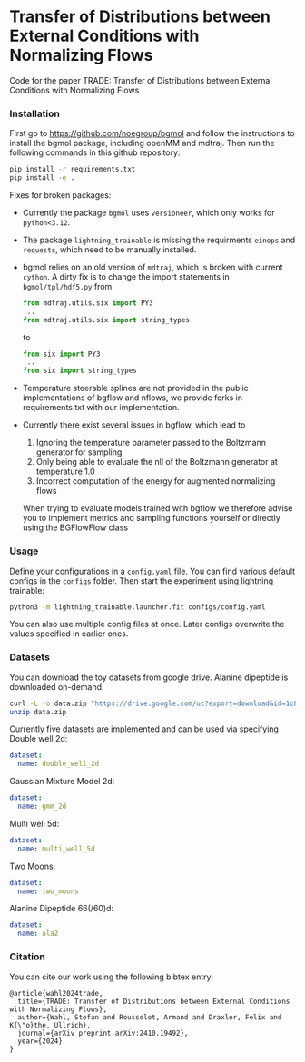 # Transfer of Distributions between External Conditions with Normalizing Flows

Code for the paper TRADE: Transfer of Distributions between External Conditions with Normalizing Flows

### Installation
First go to https://github.com/noegroup/bgmol and follow the instructions to install the bgmol package, including openMM and mdtraj.
Then run the following commands in this github repository:
```bash
pip install -r requirements.txt
pip install -e .
```
Fixes for broken packages: 
- Currently the package `bgmol` uses `versioneer`, which only works for `python<3.12`.
- The package `lightning_trainable` is missing the requirments `einops` and `requests`, which need to be manually installed.
- bgmol relies on an old version of `mdtraj`, which is broken with current `cython`. A dirty fix is to change the import statements in `bgmol/tpl/hdf5.py` from
  ```python
  from mdtraj.utils.six import PY3
  ...
  from mdtraj.utils.six import string_types
  ```
  to
  ```python
  from six import PY3
  ...
  from six import string_types
  ```
- Temperature steerable splines are not provided in the public implementations of bgflow and nflows, we provide forks in requirements.txt with our implementation.

- Currently there exist several issues in bgflow, which lead to  
  1. Ignoring the temperature parameter passed to the Boltzmann generator for sampling
  2. Only being able to evaluate the nll of the Boltzmann generator at temperature 1.0
  3. Incorrect computation of the energy for augmented normalizing flows

  When trying to evaluate models trained with bgflow we therefore advise you to implement metrics and sampling functions yourself or directly using the BGFlowFlow class

### Usage
Define your configurations in a `config.yaml` file. You can find various default configs in the `configs` folder.
Then start the experiment using lightning trainable:
```bash
python3 -m lightning_trainable.launcher.fit configs/config.yaml
```
You can also use multiple config files at once. Later configs overwrite the values specified in earlier ones.

### Datasets
You can download the toy datasets from google drive. Alanine dipeptide is downloaded on-demand.
```bash
curl -L -o data.zip "https://drive.google.com/uc?export=download&id=1cPHvXGPR2MyzPQNeqF_Q77MV0kQeGkfY"
unzip data.zip
```
Currently five datasets are implemented and can be used via specifying
Double well 2d:  
```yaml
dataset:
  name: double_well_2d
```
Gaussian Mixture Model 2d:  
```yaml
dataset:
  name: gmm_2d
```
Multi well 5d:
```yaml
dataset:
  name: multi_well_5d
```
Two Moons:
```yaml
dataset:
  name: two_moons
```
Alanine Dipeptide 66(/60)d:  
```yaml
dataset:
  name: ala2
```

### Citation

You can cite our work using the following bibtex entry:
```
@article{wahl2024trade,
  title={TRADE: Transfer of Distributions between External Conditions with Normalizing Flows},
  author={Wahl, Stefan and Rousselot, Armand and Draxler, Felix and K{\"o}the, Ullrich},
  journal={arXiv preprint arXiv:2410.19492},
  year={2024}
}
```
